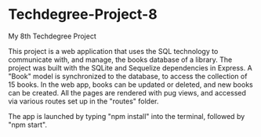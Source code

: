 # Techdegree-Project-8
 My 8th Techdegree Project
 
This project is a web application that uses the SQL technology to communicate with, and manage, the books database of a library.
The project was built with the SQLite and Sequelize dependencies in Express.
A "Book" model is synchronized to the database, to access the collection of 15 books.
In the web app, books can be updated or deleted, and new books can be created.
All the pages are rendered with pug views, and accessed via various routes set up in the "routes" folder.

The app is launched by typing "npm install" into the terminal, followed by "npm start".
